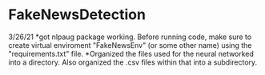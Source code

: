 # FakeNewsDetection

3/26/21
*got nlpaug package working. Before running code, make sure to create virtual enviroment "FakeNewsEnv" (or some other name) using the "requirements.txt" file. 
*Organized the files used for the neural networked into a directory. Also organized the .csv files within that into a subdirectory. 
